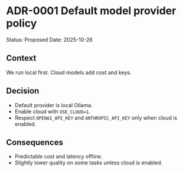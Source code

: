 # ADR-0001 Default model provider policy

Status: Proposed
Date: 2025-10-26

## Context

We run local first. Cloud models add cost and keys.

## Decision

- Default provider is local Ollama.
- Enable cloud with `USE_CLOUD=1`.
- Respect `OPENAI_API_KEY` and `ANTHROPIC_API_KEY` only when cloud is enabled.

## Consequences

- Predictable cost and latency offline.
- Slightly lower quality on some tasks unless cloud is enabled.
